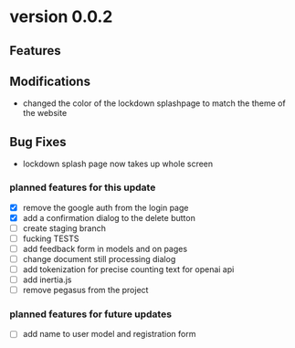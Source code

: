 # version 0.0.2

## Features

## Modifications

* changed the color of the lockdown splashpage to match the theme of the website

## Bug Fixes

* lockdown splash page now takes up whole screen

### planned features for this update

- [x] remove the google auth from the login page
- [x] add a confirmation dialog to the delete button
- [ ] create staging branch
- [ ] fucking TESTS
- [ ] add feedback form in models and on pages
- [ ] change document still processing dialog
- [ ] add tokenization for precise counting text for openai api
- [ ] add inertia.js
- [ ] remove pegasus from the project

### planned features for future updates

- [ ] add name to user model and registration form
